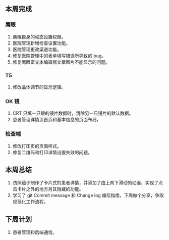 ## 本周完成

### 鹰眼

1. 鹰眼自身的动态设置权限。
2. 医院管理新增检查设置功能。
3. 医院管理更改渠道功能。
4. 修复医院管理中的表单填写错误所导致的 bug。
5. 修复鹰眼富文本编辑器文章图片不能显示的问题。

### T5

1. 修改晶体调节的显示逻辑。

### OK 镜

1. CRT 只填一只眼的镜片数据时，清除另一只镜片的默认数据。
2. 患者管理详情页首页和基本信息的页面布局。

### 检查端

1. 修改打印页的页面样式。
2. 修复二维码和打印详情设置失效的问题。

## 本周总结

1. 仿照茄子制作了卡片式的患者详情，并添加了由上向下滑动的动画，实现了点击卡片之外的地方另其隐藏的功能。
2. 学习了 git Commit message 和 Change log 编写指南，下周做个分享，争取规范化工作流程。

## 下周计划

1. 患者管理和后端通信。

